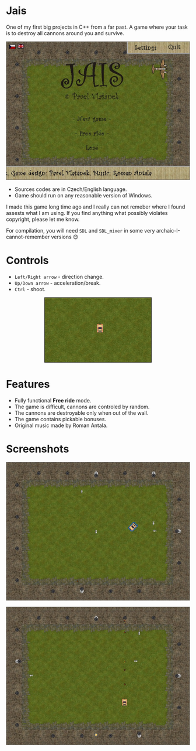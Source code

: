 # Jais
One of my first big projects in C++ from a far past. A game where your task is to destroy all cannons around you and survive.

<p align="center">  
  <img src="doc/splash.jpg">
</p>

- Sources codes are in Czech/English language.
- Game should run on any reasonable version of Windows.

I made this game long time ago and I really can not remeber where I found assests what I am using. If you find anything what possibly violates copyright, please let me know.

For compilation, you will need `SDL` and `SDL_mixer` in some very archaic-I-cannot-remember versions :blush:

# Controls
- `Left/Right arrow` - direction change.
- `Up/Down arrow` - acceleration/break.
- `Ctrl` - shoot.

<p align="center">  
  <img src="doc/game_0.gif">
</p>

# Features
- Fully functional **Free ride** mode.
- The game is difficult, cannons are controled by random.
- The cannons are destroyable only when out of the wall.
- The game contains pickable bonuses.
- Original music made by Roman Antala.

# Screenshots
<p align="center">  
  <img src="doc/scr_0.jpg">
</p>

<p align="center">
  <img src="doc/scr_1.jpg">
</p>
